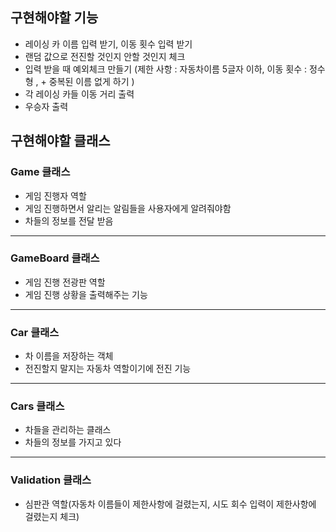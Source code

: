 ## 구현해야할 기능

- 레이싱 카 이름 입력 받기, 이동 횟수 입력 받기
- 랜덤 값으로 전진할 것인지 안할 것인지 체크
- 입력 받을 때 예외체크 만들기 (제한 사항 : 자동차이름 5글자 이하, 이동 횟수 : 정수형 , + 중복된 이름 없게 하기 )
- 각 레이싱 카들 이동 거리 출력
- 우승자 출력 


## 구현해야할 클래스

### Game 클래스 
- 게임 진행자 역할
- 게임 진행하면서 알리는 알림들을 사용자에게 알려줘야함
- 차들의 정보를 전달 받음

----

### GameBoard 클래스 
- 게임 진행 전광판 역할
- 게임 진행 상황을 출력해주는 기능 
----
### Car 클래스 
- 차 이름을 저장하는 객체
- 전진할지 말지는 자동차 역할이기에 전진 기능 
----
### Cars 클래스 
- 차들을 관리하는 클래스
- 차들의 정보를 가지고 있다
____
### Validation 클래스
- 심판관 역할(자동차 이름들이 제한사항에 걸렸는지, 시도 회수 입력이 제한사항에 걸렸는지 체크)